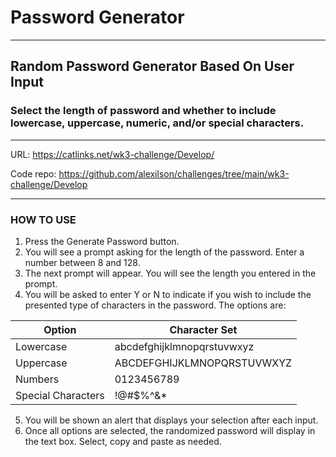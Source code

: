 # Password Generator
---
## Random Password Generator Based On User Input

### Select the length of password and whether to include lowercase, uppercase, numeric, and/or special characters.

---

URL: https://catlinks.net/wk3-challenge/Develop/

Code repo: https://github.com/alexilson/challenges/tree/main/wk3-challenge/Develop

---

### HOW TO USE

1. Press the Generate Password button.
2. You will see a prompt asking for the length of the password. Enter a number between 8 and 128.
3. The next prompt will appear. You will see the length you entered in the prompt. 
4. You will be asked to enter Y or N to indicate if you wish to include the presented type of characters in the password. The options are:



| Option | Character Set |
| -------------------- | ------------------------ |
| Lowercase | abcdefghijklmnopqrstuvwxyz |
| Uppercase | ABCDEFGHIJKLMNOPQRSTUVWXYZ |
| Numbers | 0123456789 |
| Special Characters | !@#$%^&* |



5. You will be shown an alert that displays your selection after each input.
6. Once all options are selected, the randomized password will display in the text box. Select, copy and paste as needed.